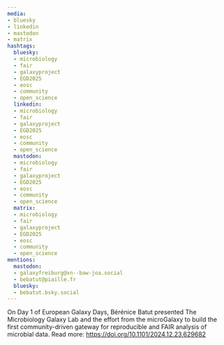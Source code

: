 ```yaml
---
media:
- bluesky
- linkedin
- mastodon
- matrix
hashtags:
  bluesky:
  - microbiology
  - fair
  - galaxyproject
  - EGD2025
  - eosc
  - community
  - open_science
  linkedin:
  - microbiology
  - fair
  - galaxyproject
  - EGD2025
  - eosc
  - community
  - open_science
  mastodon:
  - microbiology
  - fair
  - galaxyproject
  - EGD2025
  - eosc
  - community
  - open_science
  matrix:
  - microbiology
  - fair
  - galaxyproject
  - EGD2025
  - eosc
  - community
  - open_science
mentions:
  mastodon:
  - galaxyfreiburg@xn--baw-joa.social
  - bebatut@piaille.fr
  bluesky:
  - bebatut.bsky.social
---
```


On Day 1 of European Galaxy Days, Bérénice Batut presented The Microbiology Galaxy Lab and the effort from the microGalaxy to build the first community-driven gateway for reproducible and FAIR analysis of microbial data.
Read more: https://doi.org/10.1101/2024.12.23.629682
